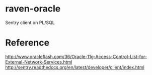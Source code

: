 raven-oracle
============

Sentry client on PL/SQL


Reference
===
http://www.oracleflash.com/36/Oracle-11g-Access-Control-List-for-External-Network-Services.html
http://sentry.readthedocs.org/en/latest/developer/client/index.html
